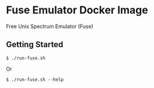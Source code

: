 # Fuse Emulator Docker Image

Free Unix Spectrum Emulator (Fuse)

## Getting Started

```
$ ./run-fuse.sh
```

Or

```
$ ./run-fuse.sh --help
```
